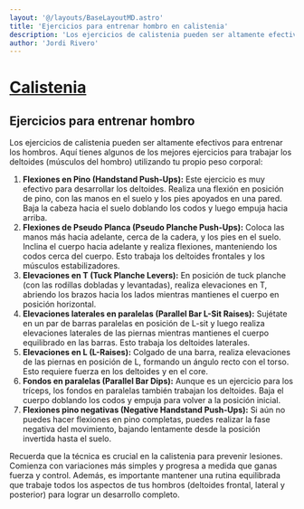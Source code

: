```yaml
---
layout: '@/layouts/BaseLayoutMD.astro'
title: 'Ejercicios para entrenar hombro en calistenia'
description: 'Los ejercicios de calistenia pueden ser altamente efectivos para entrenar los hombros.'
author: 'Jordi Rivero'
---
```


# [Calistenia](/calistenia/)

## Ejercicios para entrenar hombro

Los ejercicios de calistenia pueden ser altamente efectivos para entrenar los hombros. Aquí tienes algunos de los mejores ejercicios para trabajar los deltoides (músculos del hombro) utilizando tu propio peso corporal:

1. **Flexiones en Pino (Handstand Push-Ups):** Este ejercicio es muy efectivo para desarrollar los deltoides. Realiza una flexión en posición de pino, con las manos en el suelo y los pies apoyados en una pared. Baja la cabeza hacia el suelo doblando los codos y luego empuja hacia arriba.
2. **Flexiones de Pseudo Planca (Pseudo Planche Push-Ups):** Coloca las manos más hacia adelante, cerca de la cadera, y los pies en el suelo. Inclina el cuerpo hacia adelante y realiza flexiones, manteniendo los codos cerca del cuerpo. Esto trabaja los deltoides frontales y los músculos estabilizadores.
3. **Elevaciones en T (Tuck Planche Levers):** En posición de tuck planche (con las rodillas dobladas y levantadas), realiza elevaciones en T, abriendo los brazos hacia los lados mientras mantienes el cuerpo en posición horizontal.
4. **Elevaciones laterales en paralelas (Parallel Bar L-Sit Raises):** Sujétate en un par de barras paralelas en posición de L-sit y luego realiza elevaciones laterales de las piernas mientras mantienes el cuerpo equilibrado en las barras. Esto trabaja los deltoides laterales.
5. **Elevaciones en L (L-Raises):** Colgado de una barra, realiza elevaciones de las piernas en posición de L, formando un ángulo recto con el torso. Esto requiere fuerza en los deltoides y en el core.
6. **Fondos en paralelas (Parallel Bar Dips):** Aunque es un ejercicio para los tríceps, los fondos en paralelas también trabajan los deltoides. Baja el cuerpo doblando los codos y empuja para volver a la posición inicial.
7. **Flexiones pino negativas (Negative Handstand Push-Ups):** Si aún no puedes hacer flexiones en pino completas, puedes realizar la fase negativa del movimiento, bajando lentamente desde la posición invertida hasta el suelo.

Recuerda que la técnica es crucial en la calistenia para prevenir lesiones. Comienza con variaciones más simples y progresa a medida que ganas fuerza y control. Además, es importante mantener una rutina equilibrada que trabaje todos los aspectos de tus hombros (deltoides frontal, lateral y posterior) para lograr un desarrollo completo.

